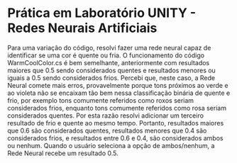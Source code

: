 # Prática em Laboratório UNITY - Redes Neurais Artificiais
 
 Para uma variação do código, resolvi fazer uma rede neural capaz de identificar se uma cor é quente ou fria. O funcionamento do código WarmCoolColor.cs é bem semelhante, anteriormente com resultados maiores que 0.5 sendo considerados quentes e resultados menores ou iguais a 0.5 sendo considerados frios. 
 Percebi que, neste caso, a Rede Neural comete mais erros, provavelmente porque tons próximos ao verde e ao violeta não se encaixam tão bem nessa classificação binária de quente e frio, por exemplo tons comumente referidos como roxos seriam considerados frios, enquanto tons comumente referidos como rosa seriam considerados quentes. Por esta razão resolvi adicionar um terceiro resultado de frio e quente ao mesmo tempo.
 Portanto, resultados maiores que 0.6 são considerados quentes, resultados menores que 0.4 são considerados frios, e resultados entre 0.6 e 0.4, são considerados ambos ou nenhum. Quando o usuário seleciona a opção de ambos/nenhum, a Rede Neural recebe um resultado 0.5.
